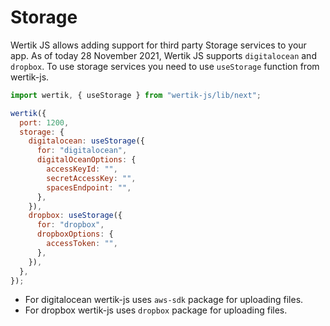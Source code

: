 # Storage

Wertik JS allows adding support for third party Storage services to your app. As of today 28 November 2021, Wertik JS supports `digitalocean` and `dropbox`. To use storage services you need to use `useStorage` function from wertik-js.

```js
import wertik, { useStorage } from "wertik-js/lib/next";

wertik({
  port: 1200,
  storage: {
    digitalocean: useStorage({
      for: "digitalocean",
      digitalOceanOptions: {
        accessKeyId: "",
        secretAccessKey: "",
        spacesEndpoint: "",
      },
    }),
    dropbox: useStorage({
      for: "dropbox",
      dropboxOptions: {
        accessToken: "",
      },
    }),
  },
});
```

- For digitalocean wertik-js uses `aws-sdk` package for uploading files.
- For dropbox wertik-js uses `dropbox` package for uploading files.
